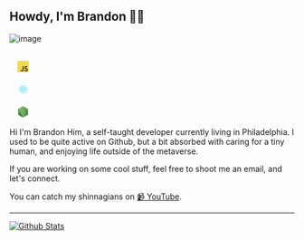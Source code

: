 ## Howdy, I'm Brandon 👋🏼
![image](https://user-images.githubusercontent.com/6020066/124784929-69111800-df14-11eb-9765-173acd1b5b88.png)

<code>
  <img height="20" src="https://raw.githubusercontent.com/github/explore/80688e429a7d4ef2fca1e82350fe8e3517d3494d/topics/javascript/javascript.png">
</code>
<code>
  <img height="20" src="https://raw.githubusercontent.com/github/explore/80688e429a7d4ef2fca1e82350fe8e3517d3494d/topics/react/react.png">
</code>
<code>
  <img height="20" src="https://raw.githubusercontent.com/github/explore/80688e429a7d4ef2fca1e82350fe8e3517d3494d/topics/nodejs/nodejs.png">
</code> 

Hi I'm Brandon Him, a self-taught developer currently living in Philadelphia. I used to be quite active on Github, but a bit absorbed with caring for a tiny human, and enjoying life outside of the metaverse.

If you are working on some cool stuff, feel free to shoot me an email, and let's connect.

You can catch my shinnagians on [📹 YouTube](https://www.youtube.com/channel/UCludBg4ol9VgvHzHe-yRUXw).

---
[![Github Stats](https://github-readme-stats.vercel.app/api?username=brh55&theme=dark)](https://github.com/brh55)
